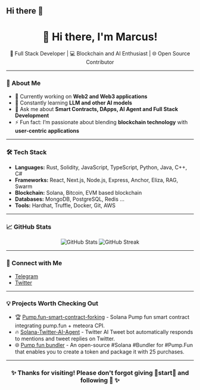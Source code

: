 ## Hi there 👋

<h1 align="center">👋 Hi there, I'm Marcus!</h1>

<p align="center">
  🚀 Full Stack Developer | 💻 Blockchain and AI Enthusiast | 🌐 Open Source Contributor
</p>

---

### 🌟 About Me
- 🔭 Currently working on **Web2 and Web3 applications**
- 🌱 Constantly learning **LLM and other AI models**
- 💬 Ask me about **Smart Contracts, DApps, AI Agent and Full Stack Development**
- ⚡ Fun fact: I’m passionate about blending **blockchain technology** with **user-centric applications**

---

### 🛠️ Tech Stack
- **Languages:** Rust, Solidity, JavaScript, TypeScript, Python, Java, C++, C#
- **Frameworks:** React, Next.js, Node.js, Express, Anchor, Eliza, RAG, Swarm
- **Blockchain:** Solana, Bitcoin, EVM based blockchain 
- **Databases:** MongoDB, PostgreSQL, Redis ...
- **Tools:** Hardhat, Truffle, Docker, Git, AWS

---

### 📈 GitHub Stats
<p align="center">
  <img src="https://github-readme-stats.vercel.app/api?username=m4rcu5o&show_icons=true&theme=radical" alt="GitHub Stats" />
  <img src="https://github-readme-streak-stats.herokuapp.com/?user=m4rcu5o&theme=radical" alt="GitHub Streak" />
</p>

---

### 🔗 Connect with Me
- [Telegram](https://t.me/m4rcu5sol)
- [Twitter](https://twitter.com/m4rcu5sol)

---

### 💡 Projects Worth Checking Out
- 🏆 [Pump.fun-smart-contract-forking](https://github.com/m4rcu5o/Solana-pump.fun-smart-contract) - Solana Pump fun smart contract integrating pump.fun + meteora CPI.
- 🔥 [Solana-Twitter-AI-Agent](https://github.com/m4rcu5o/Solana-Twitter-AI-Agent) - Twitter AI Tweet bot automatically responds to mentions and tweet replies on Twitter.
- 🌐 [Pump fun bundler](https://github.com/m4rcu5o/Pump.fun-bundler) - An open-source #Solana #Bundler for #Pump.Fun that enables you to create a token and package it with 25 purchases.

---

<h3 align="center">✨ Thanks for visiting! Please don't forgot giving 🌟start🌟 and following 🤩 ✨</h3>
